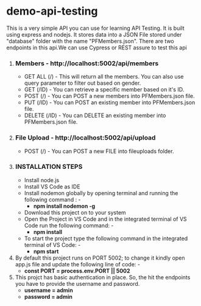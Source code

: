 # demo-api-testing

This is a very simple API you can use for learning API Testing. It is built using express and nodejs. It stores data into a JSON File stored under "database" folder with the name "PFMembers.json". There are two endpoints in this api.We can use Cypress or REST assure to test this api

1. ### Members - http://localhost:5002/api/members
    * GET ALL (/) - This will return all the members. You can also use query parameter to filter out based on gender.
    * GET (/ID) - You can retrieve a specific member based on it's ID.
    * POST (/) - You can POST a new members into PFMembers.json file.
    * PUT (/ID) - You can POST an existing member into PFMembers.json file.
    * DELETE (/ID) - You can DELETE an existing member into PFMembers.json file.
2. ### File Upload - http://localhost:5002/api/upload
    * POST (/) - You can POST a new FILE into fileuploads folder.
3. ### INSTALLATION STEPS
      * Install node.js
      * Install VS Code as IDE
      * Install nodemon globally by opening terminal and running the following command : -
         - **npm install nodemon -g**
      * Download this project on to your system
      * Open the Project in VS Code and in the integrated terminal of VS Code run the following command: -
         - **npm install**
      * To start the project type the following command in the integrated terminal of VS Code: -
         - **npm start**
4. By default this project runs on PORT 5002; to change it kindly open app.js file and update the following line of code: -
    - **const PORT = process.env.PORT || 5002**
5. This projct has basic authentication in place. So, the hit the endpoints you have to provide the username and password.
    - **username = admin**
    - **password = admin**
